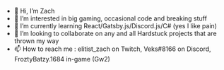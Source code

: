 - 👋 Hi, I’m Zach
- 👀 I’m interested in big gaming, occasional code and breaking stuff
- 🌱 I’m currently learning React/Gatsby.js/Discord.js/C# (yes I like pain)
- 💞️ I’m looking to collaborate on any and all Hardstuck projects that are thrown my way
- 📫 How to reach me : elitist_zach on Twitch, Veks#8166 on Discord, FroztyBatzy.1684 in-game (Gw2)

<!---
Zacharino/Zacharino is a ✨ special ✨ repository because its `README.md` (this file) appears on your GitHub profile.
You can click the Preview link to take a look at your changes.
--->
